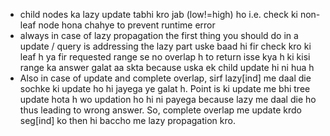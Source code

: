 - child nodes ka lazy update tabhi kro jab (low!=high) ho i.e. check ki non-leaf node hona chahye to prevent runtime error
- always in case of lazy propagation the first thing you should do in a update / query is addressing the lazy part
uske baad hi fir check kro ki leaf h ya fir requested range se no overlap h to return
isse kya h ki kisi range ka answer galat aa skta because uska ek child update hi ni hua h  
- Also in case of update and complete overlap, sirf lazy[ind] me daal die sochke ki update ho hi jayega ye galat h. Point is ki update me bhi tree update hota h wo updation ho hi ni payega because lazy me daal die ho thus leading to wrong answer. So, complete overlap me update krdo seg[ind] ko then hi baccho me lazy propagation kro.
